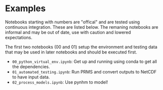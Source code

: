 Examples
========

Notebooks starting with numbers are "offical" and are tested using continuous integration.
These are listed below. The remaning notebooks are informal and may be out of date, use
with caution and lowered expectations.

The first two notebooks (00 and 01) setup the environment and testing data that may be used
in later notebooks and should be executed first.

* `00_python_virtual_env.ipynb`: Get up and running using conda to get all the dependencies.
* `01_automated_testing.ipynb`: Run PRMS and convert outputs to NetCDF to have input data.
* `02_process_models.ipynb`: Use pynhm to model!
